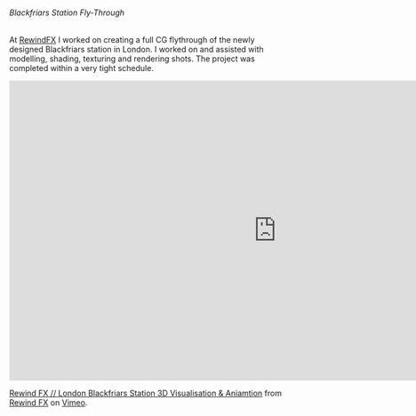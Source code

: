 ###### Blackfriars Station Fly-Through

At [RewindFX](http://www.rewindfx.com) I worked on creating a full CG 
flythrough of the newly designed Blackfriars station in London. I 
worked on and assisted with modelling, shading, texturing and rendering 
shots. The project was completed within a very tight schedule.

<iframe src="https://player.vimeo.com/video/21349440?title=0&amp;byline=0&amp;portrait=0&amp;color=ff008c" width="960" height="540" frameborder="0" webkitallowfullscreen mozallowfullscreen allowfullscreen></iframe> <p><a href="http://vimeo.com/21349440">Rewind FX // London Blackfriars Station 3D Visualisation & Aniamtion</a> from <a href="http://vimeo.com/rewindfx">Rewind FX</a> on <a href="https://vimeo.com">Vimeo</a>.</p>
